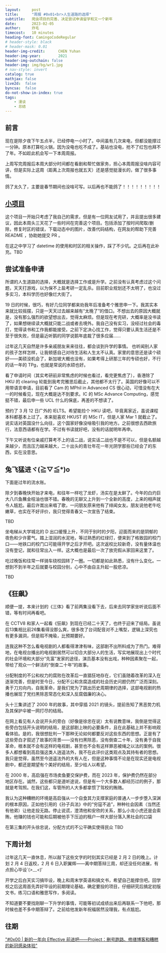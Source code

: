 ```yaml
---
layout:     post
title:      "周报 #0x01<br>人生道路的选择"
subtitle:   爬虫项目的完善、决定尝试申请留学和又一个新年
date:       2023-02-05
author:     炸毛
timecost:   10 minutes
heading-font: CamingoCodeRegular
# header-style: black
# header-mask: 0.01
header-img-credit:      CHEN Yuhan
header-img-year:        2021 
header-img-outchain: false
header-img: img/bg/wr1.jpg
# nav-style: invert
catalog: true
mathjax: false
live2d:  false
byncsa:  false
do-not-show-in-index: true
tags:
    - 漫谈
    - 总结
---
```


## 前言

现在是除夕夜下午五点半，已经停电一小时了。中间虽有几次来电，但都没能撑过一分钟。原本打算吃火锅，因为没电也吃不成了。基站也没电，抢不了红包也拜不了年。不如趁此机会写一下本周周报。

上周写完周报后本周大部分时间都在看剧和帮忙做家务，担心本周周报没啥内容可讲，但是实际上这周（距离上次周报也就五天）还是感觉挺漫长的，做了很多事情。

鸽了太久了，主要是春节期间也没啥可写。以后再也不能鸽了！！！！！！！！！

## [小项目](https://lzzmm.github.io/2023/01/16/weekly-review-1/#project%E5%88%A0%E5%8F%B7%E8%B7%91%E8%B7%AF)

这个项目一开始只考虑了我自己的需求，但是有一位网友试用了，并且提出很多建议，因此本周头三天花了一些时间在完善这个项目。包括添加了按时间爬取/删除，修复时区的错误，下载动态中的图片，改善代码结构，在网友的帮助下完善 README ，协助她提交 PR 。

在这之中学习了 datetime 的使用和时区的相关操作，踩了不少坑。之后再在此补充。TBD

## 尝试准备申请

所谓的人生道路的选择，大概就是选择工作或是升学。之前没有认真考虑过这个问题，天天打游戏，以为保不上盐考研一定乱杀。目前职业规划还不太明了，也没过多实习，本科学历也好像烂大街了。

19 日的时候，很巧，有好几位同学都来劝我年后准备考个雅思申一下。我其实本来就比较摇摆，只是一天天过去越来越有“太晚了”的借口。不想出去的原因大概就是，没有那么强烈的欲望想出去，觉得太麻烦。但是现在考完研，大概率是没书读了，如果想继续读大概就只能二战或者去境外。我自己没有实习，没经过社会的毒打，觉得读书和工作我都能接受。之前下定决心找工作，觉得只要认真生活还是不至于很失败，但是最近听鹅的同学说鹅年底裁了很多应届……

过年这几天自然是许多亲戚朋友来来往往，都会谈到升学的事情。 也听闻别人家的孩子怎样怎样，让我顿感自己对待生活和人生太不认真。家里的意思还是读个硕好——美硕没机会了，新加坡大概也没有，如果考得上研那三年的专硕也好，不行的话一年的 TPg，也就是常说的水硕也好。

看了申请时间（其实考研前非常焦虑的时候也看过，看完更焦虑了），香港除了 HKU 的 clearing 轮能到我考完雅思后截止，其他都不太行了。英国的好像可以不用带语言申请，目前看了 Cam 的 MPhil in Advanced CS 很心动，可惜没有在大一的时候看见，现在大概是达不到要求。IC 的 MSc Advance Computing，感觉挺不错，最后申一些 UCL 什么的保底，再差的不想读了。

预约了 3 月 12 日广外的 IELTS。希望能捡个 HKU 读吧，毕竟离家近，虽说课程本科都基本上过了。本来挺喜欢 HKUST 的 MSc IT，但是人家 Mar 1 就截止了。说实话对英国没什么向往，这个国家好像没啥吸引我的地方。之前很想去西欧旅行，法意西语都有在学。不过有书读就好吧，没有的话就明年再申。

下午又听说有位亲戚打算考不上的话二战，说实话二战也不是不可以，但是名额越来越少，而且压力越来越大，二十出头的青壮年花一年光阴学那些已经会了的东西，实在没意思。

## 兔飞猛进ヾ(≧▽≦*)o

下面是过年的流水账。

除夕到春晚快开始才来电，和往年一样吃了龙虾，汤实在是太鲜了。今年的白灼巨大八爪鱼蘸金桔油也很不错。春晚的无聊又上升到一个全新的高度，上来的相声就令人尴尬。最后许嵩出来唱了歌，一问朋友原来他有了绯闻女友。朋友说他老牛吃嫩草，也实在不好评价，我只觉得青春又一次宣告了结束。

TBD

坐电梯从大学城北的 D 出口缓慢上升，不同于别时的夕阳，迎面而来的是阴郁的夜色和少许雾气。踏上湿润的水泥地，等过熟悉的红绿灯，便来到了格致园的校门口——地铁口的校门口可能得开学之后才开吧。这次返校比较新奇，没有量体温也没有登记，就和往常出入一样。这大概也是最后一次了放完假从家回来这里了。

吃过晚饭和往常一样骑车绕校园转了一圈。一切都是如此熟悉，没有什么变化。一想到不到半年之后就要与校园分别，心中不由自主升起一股悲凉。

TBD

## 《狂飙》

顺便一提，本来计划的《三体》看了前两集没看下去，后来去同学家坐听说后面不错，等有时间再看吧。

在 CCTV8 和家人一起看《狂飙》到现在已经二十天了，也终于迎来了结局。虽说后13集相比前26集看得没那么爽，很多改了台词配音对不上嘴型，逻辑上深究也有更多漏洞，但是瑕不掩瑜，比预期要好。

连我这种不怎么看电视剧的人都看得津津有味，这部剧不出所料成为了热门。难得地，在电视台播出的电视剧居然可以切合大部分人的生活，写实地展现出上个时代的社会环境和大部分“先富”发家的途径，演员基本没有出戏，种种因素聚在一起，带给了观众一个鲜活的“倒查二十年”的故事。

分配制度的不公和权力的腐败在改革后一直猖狂地存在，它们虽随着改革的深入在逐渐完善，但是时至今日，分配不公和贪腐造成的社会历史问题仍然广泛而深刻。勇于刀刃向内，自我革命，是我们党为了跳出历史周期律的选择，这部电视剧的热播也展现了党扫黑除恶常态化和深入反腐倡廉的决心。

头十三集讲述了 2000 年的故事，其中穿插 2021 的镜头，提前告知了黑恶势力机及其保护伞被一网打尽的结局。

在网上看见有人会说开头的旁白（好像是徐忠在说）太有说教意味，我倒是觉得这些旁白包括开头说明的结局，是这部剧上映的必要条件，且在此基础上并不影响观看体验。是的，我很想批判一下那种无论如何都要反对这些东西的思想。正是有了这些旁白才叙述了故事的背景——没有扫黑除恶，没有倒查二十年，没有勇于自我革命，根本就不会有这样的电视剧，甚至也不会有这样罪恶被绳之以法的案例。很多人都想看到高启强这类人逍遥法外，我不在此评价这类观点及其持有者的思想。我只是觉得，虽然至今逍遥法外的大有人在，但是这种事情不论是在现实还是电视剧中，都还是期望有个美好的结局，至少给人以希望。

在 2000 年，高启强在市场卖鱼要交保护费，而在 2023 年，保护费仍然在部分地区存在。诚然，这些都只是道听途说，但是有一个大多数人都经历过的例子，那就是考驾照。在我们这，车管所的人大多都拿惯了驾校的贿赂。

我认为这种糟糕的环境是高启强从一个自食其力支撑家庭的普通人一步步堕入深渊的根本原因，正如他引用的《孙子兵法》中的“穷寇不追”，种种社会因素（当然还有他弟）让他走投无路。停止说谎，澄清他和安欣的关系，那么小龙小虎还是会索贿，他赚的钱也可能和后期被他手下压迫的租户一样大部分落入黑社会的口袋

在第三集的开头徐忠说，分配方式的不公平确实使得民众 TBD

## 下周计划

过年这几天一直休息，所以敲下这些文字的时刻其实已经是 2 月 2 日的晚上。计划 2 月 4 日返校，2 月 6 日入职翼辉——离中期答辩三周，却还没任何进展，有点担心毕设`(*>﹏<*)′

开学之后白天实习搞毕设，晚上和周末学英语和搞文书，希望自己能撑住吧。回学校之后这周首先弄好毕设的前期理论基础，确定要投的项目，仔细研究后搞定初版文书，练习口语和雅思写作，多阅读。

不知道要不要找刚聊一下升学的事情，可能等初试成绩出来后再联系一下他吧，那时候也差不多中期答辩了。之前给他发新年祝福居然没理我，有点尴尬。

## 往期

["#0x00 | 新的一年向 Effective 前进吧——Project：删号跑路、修缮博客和糟糕的新冠感染体验"](https://lzzmm.github.io/2023/01/16/weekly-review-1/)
